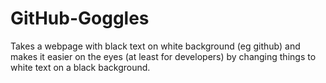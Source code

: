 GitHub-Goggles
==============

Takes a webpage with black text on white background (eg github) and makes it easier on the eyes (at least for developers) by changing things to white text on a black background.
